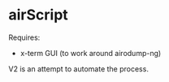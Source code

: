airScript
=========

Requires:
 - x-term GUI (to work around airodump-ng)

V2 is an attempt to automate the process.
